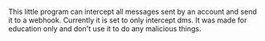 This little program can intercept all messages sent by an account and send it to a webhook. Currently it is set to only intercept dms.
It was made for education only and don't use it to do any malicious things.